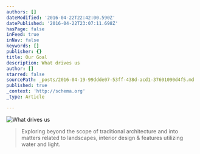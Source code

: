 ```yaml
---
authors: []
dateModified: '2016-04-22T22:42:00.590Z'
datePublished: '2016-04-22T23:07:11.698Z'
hasPage: false
inFeed: true
inNav: false
keywords: []
publisher: {}
title: Our Goal
description: What drives us
author: []
starred: false
sourcePath: _posts/2016-04-19-99ddde07-53ff-438d-acd1-37601090d4f5.md
published: true
_context: 'http://schema.org'
_type: Article

---
```

![What drives us](https://the-grid-user-content.s3-us-west-2.amazonaws.com/84073723-fdf4-4794-b83b-560e2fa7a4de.jpg)

> Exploring beyond the scope of traditional architecture and into matters related to landscapes, interior design & features utilizing water and light.